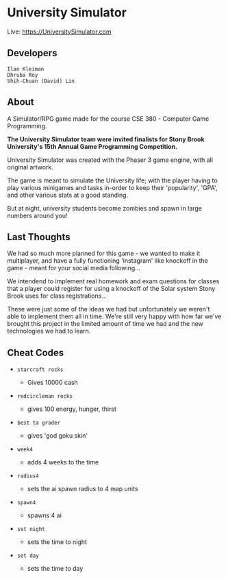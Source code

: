 # University Simulator

Live: <https://UniversitySimulator.com>

## Developers

``` text
Ilan Kleiman
Dhruba Roy
Shih-Chuan (David) Lin
```

## About

A Simulator/RPG game made for the course CSE 380 - Computer Game Programming.

**The University Simulator team were invited finalists for Stony Brook University's 15th Annual Game Programming Competition.**

University Simulator was created with the Phaser 3 game engine, with all original artwork.

The game is meant to simulate the University life; with the player having to play various minigames and tasks in-order to keep their 'popularity', 'GPA', and other various stats at a good standing.

But at night, university students become zombies and spawn in large numbers around you!

## Last Thoughts

We had so much more planned for this game - we wanted to make it multiplayer, and have a fully functioning 'instagram' like knockoff in the game - meant for your social media following... 

We intendend to implement real homework and exam questions for classes that a player could register for using a knockoff of the Solar system Stony Brook uses for class registrations...

These were just some of the ideas we had but unfortunately we weren't able to implement them all in time. We're still very happy with how far we've brought this project in the limited amount of time we had and the new technologies we had to learn.

## Cheat Codes

- `starcraft rocks`
  - Gives 10000 cash

- `redcircleman rocks`
  - gives 100 energy, hunger, thirst

- `best ta grader`
  - gives 'god goku skin'

- `week4`
  - adds 4 weeks to the time

- `radius4`
  - sets the ai spawn radius to 4 map units

- `spawn4`
  - spawns 4 ai

- `set night`
  - sets the time to night

- `set day`
  - sets the time to day
